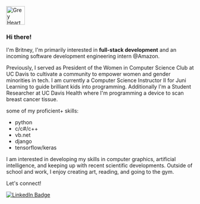 <img src="https://raw.githubusercontent.com/Tarikul-Islam-Anik/Animated-Fluent-Emojis/master/Emojis/Smilies/Grey%20Heart.png" alt="Grey Heart" width="50" height="50" />

### Hi there!
I'm Britney, I'm primarily interested in **full-stack development** and an incoming software development engineering intern @Amazon.

Previously, I served as President of the Women in Computer Science Club at UC Davis to cultivate a community to empower women and gender minorities in tech. I am currently a Computer Science Instructor II for Juni Learning to guide brilliant kids into programming. Additionally I'm a Student Researcher at UC Davis Health where I'm programming a device to scan breast cancer tissue.

some of my proficient+ skills:
* python
* c/c#/c++
* vb.net
* django
* tensorflow/keras

I am interested in developing my skills in computer graphics, artificial intelligence, and keeping up with recent scientific developments. Outside of school and work, I enjoy creating art, reading, and going to the gym.

Let's connect!

<div id="badges">
  <a href="your-linkedin-URL">
    <img src="https://img.shields.io/badge/LinkedIn-blue?style=for-the-badge&logo=linkedin&logoColor=white" alt="LinkedIn Badge"/>
  </a>
</div>

<!--
### this week I spent my time on
![bri's GitHub stats](https://github-readme-stats.vercel.app/api?username=bdunguyen&show_icons=true&theme=dracula)

Here are some ideas to get you started:

- 🔭 I’m currently working on ...
- 🌱 I’m currently learning ...
- 👯 I’m looking to collaborate on ...
- 🤔 I’m looking for help with ...
- 💬 Ask me about ...
- 📫 How to reach me: ...
- 😄 Pronouns: ...
- ⚡ Fun fact: ...
-->
